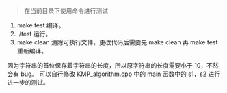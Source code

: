 > 在当前目录下使用命令进行测试
1. make test 编译。
2. ./test 运行。
3. make clean 清除可执行文件，更改代码后需要先 make clean 再 make test 重新编译。

因为字符串的首位保存着字符串的长度，所以原字符串的长度需要小于 10，不然会有 bug。
可以自行修改 KMP_algorithm.cpp 中的 main 函数中的 s1，s2 进行进一步的测试。